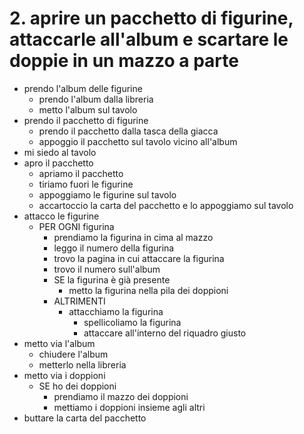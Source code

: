 
<!-- Esercizio in classe -->
# 2. aprire un pacchetto di figurine, attaccarle all'album e scartare le doppie in un mazzo a parte

- prendo l'album delle figurine
  - prendo l'album dalla libreria
  - metto l'album sul tavolo
- prendo il pacchetto di figurine
  - prendo il pacchetto dalla tasca della giacca
  - appoggio il pacchetto sul tavolo vicino all'album
- mi siedo al tavolo
- apro il pacchetto 
    - apriamo il pacchetto 
    - tiriamo fuori le figurine
    - appoggiamo le figurine sul tavolo
    - accartoccio la carta del pacchetto e lo appoggiamo sul tavolo
- attacco le figurine
    - PER OGNI figurina
        - prendiamo la figurina in cima al mazzo
        - leggo il numero della figurina
        - trovo la pagina in cui attaccare la figurina
        - trovo il numero sull'album
        - SE la figurina è già presente
            - metto la figurina nella pila dei doppioni
        - ALTRIMENTI
            - attacchiamo la figurina
                - spellicoliamo la figurina
                - attaccare all'interno del riquadro giusto
- metto via l'album
    - chiudere l'album
    - metterlo nella libreria
- metto via i doppioni
    - SE ho dei doppioni
        - prendiamo il mazzo dei doppioni
        - mettiamo i doppioni insieme agli altri
- buttare la carta del pacchetto